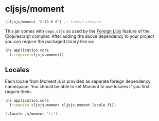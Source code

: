 # cljsjs/moment

[](dependency)
```clojure
[cljsjs/moment "2.10.6-0"] ;; latest release
```
[](/dependency)

This jar comes with `deps.cljs` as used by the [Foreign Libs][flibs] feature
of the Clojurescript compiler. After adding the above dependency to your project
you can require the packaged library like so:

```clojure
(ns application.core
  (:require cljsjs.moment))
```

## Locales

Each locale from Moment.js is provided as separate foreign dependency namespace.
You should be able to set Moment to use locales if you first require them.

```clojure
(ns application.core
  (:require cljsjs.moment cljsjs.moment.locale.fi))

(.locale js/moment "fi")
```

[flibs]: https://github.com/clojure/clojurescript/wiki/Packaging-Foreign-Dependencies
